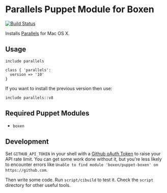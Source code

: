 # Parallels Puppet Module for Boxen

[![Build Status](https://travis-ci.org/boxen/puppet-template.svg?branch=master)](https://travis-ci.org/boxen/puppet-parallels)

Installs [Parallels](parallels.com) for Mac OS X.

## Usage

```puppet
include parallels
```

```puppet
class { 'parallels':
  version => '10'
}
```

If you want to install the previous version then use:
```puppet
include parallels::v8
```

## Required Puppet Modules

* `boxen`

## Development

Set `GITHUB_API_TOKEN` in your shell with a [Github oAuth Token](https://help.github.com/articles/creating-an-oauth-token-for-command-line-use) to raise your API rate limit. You can get some work done without it, but you're less likely to encounter errors like `Unable to find module 'boxen/puppet-boxen' on https://github.com`.

Then write some code. Run `script/cibuild` to test it. Check the `script`
directory for other useful tools.
